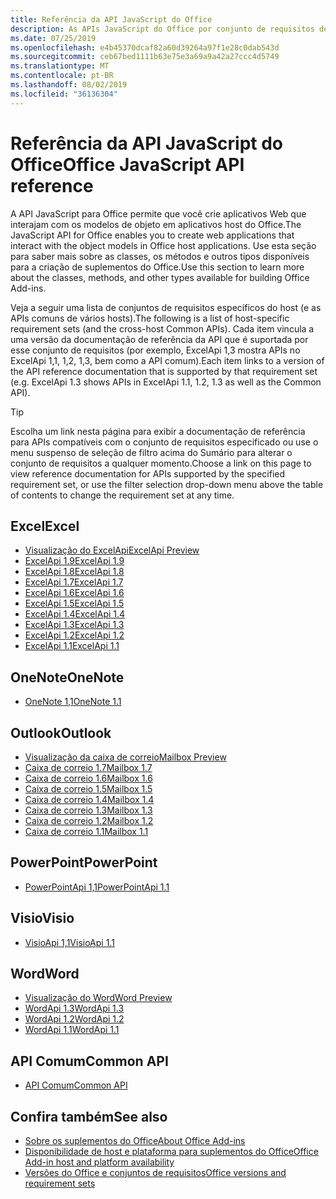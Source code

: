 ```yaml
---
title: Referência da API JavaScript do Office
description: As APIs JavaScript do Office por conjunto de requisitos de host
ms.date: 07/25/2019
ms.openlocfilehash: e4b45370dcaf82a60d39264a97f1e28c0dab543d
ms.sourcegitcommit: ceb67bed1111b63e75e3a69a9a42a27ccc4d5749
ms.translationtype: MT
ms.contentlocale: pt-BR
ms.lasthandoff: 08/02/2019
ms.locfileid: "36136304"
---
```

# <a name="office-javascript-api-reference"></a><span data-ttu-id="0baad-103">Referência da API JavaScript do Office</span><span class="sxs-lookup"><span data-stu-id="0baad-103">Office JavaScript API reference</span></span>

<span data-ttu-id="0baad-104">A API JavaScript para Office permite que você crie aplicativos Web que interajam com os modelos de objeto em aplicativos host do Office.</span><span class="sxs-lookup"><span data-stu-id="0baad-104">The JavaScript API for Office enables you to create web applications that interact with the object models in Office host applications.</span></span> <span data-ttu-id="0baad-105">Use esta seção para saber mais sobre as classes, os métodos e outros tipos disponíveis para a criação de suplementos do Office.</span><span class="sxs-lookup"><span data-stu-id="0baad-105">Use this section to learn more about the classes, methods, and other types available for building Office Add-ins.</span></span>

<span data-ttu-id="0baad-106">Veja a seguir uma lista de conjuntos de requisitos específicos do host (e as APIs comuns de vários hosts).</span><span class="sxs-lookup"><span data-stu-id="0baad-106">The following is a list of host-specific requirement sets (and the cross-host Common APIs).</span></span> <span data-ttu-id="0baad-107">Cada item vincula a uma versão da documentação de referência da API que é suportada por esse conjunto de requisitos (por exemplo, ExcelApi 1,3 mostra APIs no ExcelApi 1,1, 1,2, 1,3, bem como a API comum).</span><span class="sxs-lookup"><span data-stu-id="0baad-107">Each item links to a version of the API reference documentation that is supported by that requirement set (e.g. ExcelApi 1.3 shows APIs in ExcelApi 1.1, 1.2, 1.3 as well as the Common API).</span></span>

> [!TIP]
> <span data-ttu-id="0baad-108">Escolha um link nesta página para exibir a documentação de referência para APIs compatíveis com o conjunto de requisitos especificado ou use o menu suspenso de seleção de filtro acima do Sumário para alterar o conjunto de requisitos a qualquer momento.</span><span class="sxs-lookup"><span data-stu-id="0baad-108">Choose a link on this page to view reference documentation for APIs supported by the specified requirement set, or use the filter selection drop-down menu above the table of contents to change the requirement set at any time.</span></span>

## <a name="excel"></a><span data-ttu-id="0baad-109">Excel</span><span class="sxs-lookup"><span data-stu-id="0baad-109">Excel</span></span>

- [<span data-ttu-id="0baad-110">Visualização do ExcelApi</span><span class="sxs-lookup"><span data-stu-id="0baad-110">ExcelApi Preview</span></span>](/javascript/api/excel?view=excel-js-preview)
- [<span data-ttu-id="0baad-111">ExcelApi 1.9</span><span class="sxs-lookup"><span data-stu-id="0baad-111">ExcelApi 1.9</span></span>](/javascript/api/excel?view=excel-js-1.9)
- [<span data-ttu-id="0baad-112">ExcelApi 1.8</span><span class="sxs-lookup"><span data-stu-id="0baad-112">ExcelApi 1.8</span></span>](/javascript/api/excel?view=excel-js-1.8)
- [<span data-ttu-id="0baad-113">ExcelApi 1.7</span><span class="sxs-lookup"><span data-stu-id="0baad-113">ExcelApi 1.7</span></span>](/javascript/api/excel?view=excel-js-1.7)
- [<span data-ttu-id="0baad-114">ExcelApi 1.6</span><span class="sxs-lookup"><span data-stu-id="0baad-114">ExcelApi 1.6</span></span>](/javascript/api/excel?view=excel-js-1.6)
- [<span data-ttu-id="0baad-115">ExcelApi 1.5</span><span class="sxs-lookup"><span data-stu-id="0baad-115">ExcelApi 1.5</span></span>](/javascript/api/excel?view=excel-js-1.5)
- [<span data-ttu-id="0baad-116">ExcelApi 1.4</span><span class="sxs-lookup"><span data-stu-id="0baad-116">ExcelApi 1.4</span></span>](/javascript/api/excel?view=excel-js-1.4)
- [<span data-ttu-id="0baad-117">ExcelApi 1.3</span><span class="sxs-lookup"><span data-stu-id="0baad-117">ExcelApi 1.3</span></span>](/javascript/api/excel?view=excel-js-1.3)
- [<span data-ttu-id="0baad-118">ExcelApi 1.2</span><span class="sxs-lookup"><span data-stu-id="0baad-118">ExcelApi 1.2</span></span>](/javascript/api/excel?view=excel-js-1.2)
- [<span data-ttu-id="0baad-119">ExcelApi 1.1</span><span class="sxs-lookup"><span data-stu-id="0baad-119">ExcelApi 1.1</span></span>](/javascript/api/excel?view=excel-js-1.1)

## <a name="onenote"></a><span data-ttu-id="0baad-120">OneNote</span><span class="sxs-lookup"><span data-stu-id="0baad-120">OneNote</span></span>

- [<span data-ttu-id="0baad-121">OneNote 1,1</span><span class="sxs-lookup"><span data-stu-id="0baad-121">OneNote 1.1</span></span>](/javascript/api/onenote?view=onenote-js-1.1)

## <a name="outlook"></a><span data-ttu-id="0baad-122">Outlook</span><span class="sxs-lookup"><span data-stu-id="0baad-122">Outlook</span></span>

- [<span data-ttu-id="0baad-123">Visualização da caixa de correio</span><span class="sxs-lookup"><span data-stu-id="0baad-123">Mailbox Preview</span></span>](/javascript/api/outlook?view=outlook-js-preview)
- [<span data-ttu-id="0baad-124">Caixa de correio 1.7</span><span class="sxs-lookup"><span data-stu-id="0baad-124">Mailbox 1.7</span></span>](/javascript/api/outlook?view=outlook-js-1.7)
- [<span data-ttu-id="0baad-125">Caixa de correio 1.6</span><span class="sxs-lookup"><span data-stu-id="0baad-125">Mailbox 1.6</span></span>](/javascript/api/outlook?view=outlook-js-1.6)
- [<span data-ttu-id="0baad-126">Caixa de correio 1.5</span><span class="sxs-lookup"><span data-stu-id="0baad-126">Mailbox 1.5</span></span>](/javascript/api/outlook?view=outlook-js-1.5)
- [<span data-ttu-id="0baad-127"> Caixa de correio 1.4</span><span class="sxs-lookup"><span data-stu-id="0baad-127">Mailbox 1.4</span></span>](/javascript/api/outlook?view=outlook-js-1.4)
- [<span data-ttu-id="0baad-128"> Caixa de correio 1.3</span><span class="sxs-lookup"><span data-stu-id="0baad-128">Mailbox 1.3</span></span>](/javascript/api/outlook?view=outlook-js-1.3)
- [<span data-ttu-id="0baad-129">Caixa de correio 1.2</span><span class="sxs-lookup"><span data-stu-id="0baad-129">Mailbox 1.2</span></span>](/javascript/api/outlook?view=outlook-js-1.2)
- [<span data-ttu-id="0baad-130"> Caixa de correio 1.1</span><span class="sxs-lookup"><span data-stu-id="0baad-130">Mailbox 1.1</span></span>](/javascript/api/outlook?view=outlook-js-1.1)

## <a name="powerpoint"></a><span data-ttu-id="0baad-131">PowerPoint</span><span class="sxs-lookup"><span data-stu-id="0baad-131">PowerPoint</span></span>

- [<span data-ttu-id="0baad-132">PowerPointApi 1,1</span><span class="sxs-lookup"><span data-stu-id="0baad-132">PowerPointApi 1.1</span></span>](/javascript/api/powerpoint?view=powerpoint-js-1.1)

## <a name="visio"></a><span data-ttu-id="0baad-133">Visio</span><span class="sxs-lookup"><span data-stu-id="0baad-133">Visio</span></span>

- [<span data-ttu-id="0baad-134">VisioApi 1,1</span><span class="sxs-lookup"><span data-stu-id="0baad-134">VisioApi 1.1</span></span>](/javascript/api/visio?view=visio-js-1.1)

## <a name="word"></a><span data-ttu-id="0baad-135">Word</span><span class="sxs-lookup"><span data-stu-id="0baad-135">Word</span></span>

- [<span data-ttu-id="0baad-136">Visualização do Word</span><span class="sxs-lookup"><span data-stu-id="0baad-136">Word Preview</span></span>](/javascript/api/word?view=word-js-preview)
- [<span data-ttu-id="0baad-137">WordApi 1.3</span><span class="sxs-lookup"><span data-stu-id="0baad-137">WordApi 1.3</span></span>](/javascript/api/word?view=word-js-1.3)
- [<span data-ttu-id="0baad-138">WordApi 1.2</span><span class="sxs-lookup"><span data-stu-id="0baad-138">WordApi 1.2</span></span>](/javascript/api/word?view=word-js-1.2)
- [<span data-ttu-id="0baad-139">WordApi 1.1</span><span class="sxs-lookup"><span data-stu-id="0baad-139">WordApi 1.1</span></span>](/javascript/api/word?view=word-js-1.1)

## <a name="common-api"></a><span data-ttu-id="0baad-140">API Comum</span><span class="sxs-lookup"><span data-stu-id="0baad-140">Common API</span></span>

- [<span data-ttu-id="0baad-141">API Comum</span><span class="sxs-lookup"><span data-stu-id="0baad-141">Common API</span></span>](/javascript/api/office?view=common-js)

## <a name="see-also"></a><span data-ttu-id="0baad-142">Confira também</span><span class="sxs-lookup"><span data-stu-id="0baad-142">See also</span></span>

- [<span data-ttu-id="0baad-143">Sobre os suplementos do Office</span><span class="sxs-lookup"><span data-stu-id="0baad-143">About Office Add-ins</span></span>](/office/dev/add-ins/overview)
- [<span data-ttu-id="0baad-144">Disponibilidade de host e plataforma para suplementos do Office</span><span class="sxs-lookup"><span data-stu-id="0baad-144">Office Add-in host and platform availability</span></span>](/office/dev/add-ins/overview/office-add-in-availability)
- [<span data-ttu-id="0baad-145">Versões do Office e conjuntos de requisitos</span><span class="sxs-lookup"><span data-stu-id="0baad-145">Office versions and requirement sets</span></span>](/office/dev/add-ins/develop/office-versions-and-requirement-sets)
